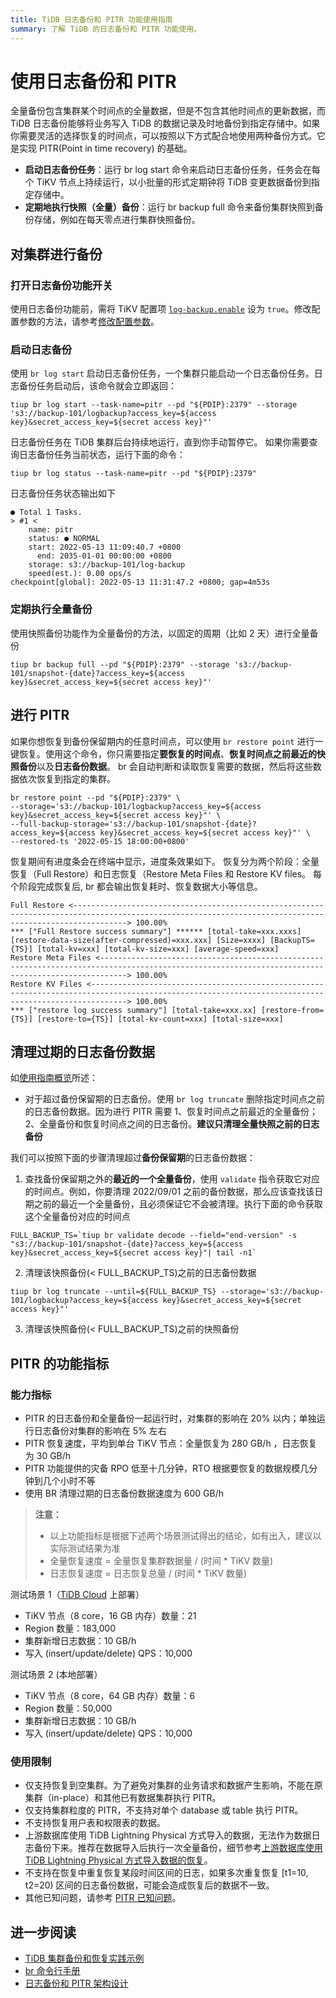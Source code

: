 ```yaml
---
title: TiDB 日志备份和 PITR 功能使用指南
summary: 了解 TiDB 的日志备份和 PITR 功能使用。
---
```


# 使用日志备份和 PITR

全量备份包含集群某个时间点的全量数据，但是不包含其他时间点的更新数据，而 TiDB 日志备份能够将业务写入 TiDB 的数据记录及时地备份到指定存储中。如果你需要灵活的选择恢复的时间点，可以按照以下方式配合地使用两种备份方式。它是实现 PITR(Point in time recovery) 的基础。

- **启动日志备份任务**：运行 br log start 命令来启动日志备份任务，任务会在每个 TiKV 节点上持续运行，以小批量的形式定期钟将 TiDB 变更数据备份到指定存储中。
- **定期地执行快照（全量）备份**：运行 br backup full 命令来备份集群快照到备份存储，例如在每天零点进行集群快照备份。

## 对集群进行备份

### 打开日志备份功能开关

使用日志备份功能前，需将 TiKV 配置项 [`log-backup.enable`](/tikv-configuration-file.md#enable-从-v620-版本开始引入) 设为 `true`。修改配置参数的方法，请参考[修改配置参数](/maintain-tidb-using-tiup.md#修改配置参数)。

### 启动日志备份

使用 `br log start` 启动日志备份任务，一个集群只能启动一个日志备份任务。日志备份任务启动后，该命令就会立即返回：

```shell
tiup br log start --task-name=pitr --pd "${PDIP}:2379" --storage 's3://backup-101/logbackup?access_key=${access key}&secret_access_key=${secret access key}"'
```

日志备份任务在 TiDB 集群后台持续地运行，直到你手动暂停它。 如果你需要查询日志备份任务当前状态，运行下面的命令：

```shell
tiup br log status --task-name=pitr --pd "${PDIP}:2379"
```

日志备份任务状态输出如下

```
● Total 1 Tasks.
> #1 <
    name: pitr
    status: ● NORMAL
    start: 2022-05-13 11:09:40.7 +0800
      end: 2035-01-01 00:00:00 +0800
    storage: s3://backup-101/log-backup
    speed(est.): 0.00 ops/s
checkpoint[global]: 2022-05-13 11:31:47.2 +0800; gap=4m53s
```

### 定期执行全量备份

使用快照备份功能作为全量备份的方法，以固定的周期（比如 2 天）进行全量备份

```shell
tiup br backup full --pd "${PDIP}:2379" --storage 's3://backup-101/snapshot-{date}?access_key=${access key}&secret_access_key=${secret access key}"'
```

## 进行 PITR

如果你想恢复到备份保留期内的任意时间点，可以使用 `br restore point` 进行一键恢复。使用这个命令，你只需要指定**要恢复的时间点**、**恢复时间点之前最近的快照备份**以及**日志备份数据**。 br 会自动判断和读取恢复需要的数据，然后将这些数据依次恢复到指定的集群。

```shell
br restore point --pd "${PDIP}:2379" \
--storage='s3://backup-101/logbackup?access_key=${access key}&secret_access_key=${secret access key}"' \
--full-backup-storage='s3://backup-101/snapshot-{date}?access_key=${access key}&secret_access_key=${secret access key}"' \
--restored-ts '2022-05-15 18:00:00+0800'
```
恢复期间有进度条会在终端中显示，进度条效果如下。 恢复分为两个阶段：全量恢复（Full Restore）和日志恢复（Restore Meta Files 和 Restore KV files。 每个阶段完成恢复后, br 都会输出恢复耗时、恢复数据大小等信息。

```shell
Full Restore <--------------------------------------------------------------------------------------------------------------------------------------------------------> 100.00%
*** ["Full Restore success summary"] ****** [total-take=xxx.xxxs] [restore-data-size(after-compressed)=xxx.xxx] [Size=xxxx] [BackupTS={TS}] [total-kv=xxx] [total-kv-size=xxx] [average-speed=xxx]
Restore Meta Files <--------------------------------------------------------------------------------------------------------------------------------------------------> 100.00%
Restore KV Files <----------------------------------------------------------------------------------------------------------------------------------------------------> 100.00%
*** ["restore log success summary"] [total-take=xxx.xx] [restore-from={TS}] [restore-to={TS}] [total-kv-count=xxx] [total-size=xxx]
```

## 清理过期的日志备份数据

如[使用指南概览](/br-refactor/use-guide/br-use-overview.md)所述：

* 对于超过备份保留期的日志备份。使用 `br log truncate` 删除指定时间点之前的日志备份数据。因为进行 PITR 需要 1、恢复时间点之前最近的全量备份；2、全量备份和恢复时间点之间的日志备份。**建议只清理全量快照之前的日志备份**

我们可以按照下面的步骤清理超过**备份保留期**的日志备份数据：

1. 查找备份保留期之外的**最近的一个全量备份**，使用 `validate` 指令获取它对应的时间点。例如，你要清理 2022/09/01 之前的备份数据，那么应该查找该日期之前的最近一个全量备份，且必须保证它不会被清理。执行下面的命令获取这个全量备份对应的时间点

  ```shell
  FULL_BACKUP_TS=`tiup br validate decode --field="end-version" -s "s3://backup-101/snapshot-{date}?access_key=${access key}&secret_access_key=${secret access key}"| tail -n1`
  ```

2. 清理该快照备份(< FULL_BACKUP_TS)之前的日志备份数据

  ```shell
  tiup br log truncate --until=${FULL_BACKUP_TS} --storage='s3://backup-101/logbackup?access_key=${access key}&secret_access_key=${secret access key}"'
  ```

3. 清理该快照备份(< FULL_BACKUP_TS)之前的快照备份

## PITR 的功能指标

### 能力指标

- PITR 的日志备份和全量备份一起运行时，对集群的影响在 20% 以内；单独运行日志备份对集群的影响在 5% 左右
- PITR 恢复速度，平均到单台 TiKV 节点：全量恢复为 280 GB/h ，日志恢复为 30 GB/h
- PITR 功能提供的灾备 RPO 低至十几分钟，RTO 根据要恢复的数据规模几分钟到几个小时不等
- 使用 BR 清理过期的日志备份数据速度为 600 GB/h

> **注意：**
>
> - 以上功能指标是根据下述两个场景测试得出的结论，如有出入，建议以实际测试结果为准
> - 全量恢复速度 = 全量恢复集群数据量 / (时间 * TiKV 数量)
> - 日志恢复速度 = 日志恢复总量 / (时间 * TiKV 数量)

测试场景 1（[TiDB Cloud](https://tidbcloud.com) 上部署）

- TiKV 节点（8 core，16 GB 内存）数量：21
- Region 数量：183,000
- 集群新增日志数据：10 GB/h
- 写入 (insert/update/delete) QPS：10,000

测试场景 2 (本地部署）

- TiKV 节点（8 core，64 GB 内存）数量：6
- Region 数量：50,000
- 集群新增日志数据：10 GB/h
- 写入 (insert/update/delete) QPS：10,000

### 使用限制

- 仅支持恢复到空集群。为了避免对集群的业务请求和数据产生影响，不能在原集群（in-place）和其他已有数据集群执行 PITR。
- 仅支持集群粒度的 PITR，不支持对单个 database 或 table 执行 PITR。
- 不支持恢复用户表和权限表的数据。
- 上游数据库使用 TiDB Lightning Physical 方式导入的数据，无法作为数据日志备份下来。推荐在数据导入后执行一次全量备份，细节参考[上游数据库使用 TiDB Lightning Physical 方式导入数据的恢复](/br/pitr-known-issues.md#上游数据库使用-tidb-lightning-physical-方式导入数据导致无法使用日志备份功能)。
- 不支持在恢复中重复恢复某段时间区间的日志，如果多次重复恢复 [t1=10, t2=20) 区间的日志备份数据，可能会造成恢复后的数据不一致。
- 其他已知问题，请参考 [PITR 已知问题](/br/pitr-known-issues.md)。

## 进一步阅读

* [TiDB 集群备份和恢复实践示例](/br-refactor/use-guide/br-usage.md)
* [br 命令行手册](/br-refactor/br-manual/use-br-command-line.md)
* [日志备份和 PITR 架构设计](/br-refactor/br-log-architecture.md)
